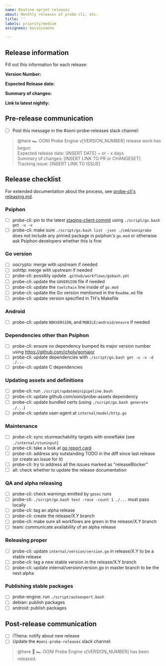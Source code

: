 ```yaml
---
name: Routine sprint releases
about: Monthly releases of probe-cli, etc.
title: ''
labels: priority/medium
assignees: bassosimone

---
```


## Release information

Fill out this information for each release:

**Version Number:**

**Expected Release date:**

**Summary of changes:**

**Link to latest nightly:** 

## Pre-release communication 

- [ ] Post this message in the #ooni-probe-releases slack channel:

>@here 🏎️  OONI Probe Engine v[VERSION_NUMBER] release work has begun<br/>
Expected release date: [INSERT DATE] + or -  x days<br/>
Summary of changes: [INSERT LINK TO PR or CHANGESET]<br/>
Tracking issue: [INSERT LINK TO ISSUE]

## Release checklist

For extended documentation about the process, see [probe-cli's releasing.md](https://github.com/ooni/probe-cli/blob/master/docs/releasing.md).

### Psiphon

- [ ] probe-cli: pin to the latest [staging-client commit](https://github.com/Psiphon-Labs/psiphon-tunnel-core/tree/staging-client) using `./script/go.bash get -u -v`
- [ ] probe-cli: make sure `./script/go.bash list -json ./cmd/ooniprobe` does not include any pinned package in psiphon's `go.mod` or otherwise ask Psiphon developers whether this is fine

### Go version

- [ ] oocrypto: merge with upstream if needed
- [ ] oohttp: merge with upstream if needed
- [ ] probe-cli: possibly update `.github/workflows/gobash.yml`
- [ ] probe-cli: update the `GOVERSION` file if needed
- [ ] probe-cli: update the `toolchain` line inside of `go.mod`
- [ ] probe-cli: update the Go version mentioned in the `Readme.md` file
- [ ] probe-cli: update version specified in TH's Makefile

### Android

- [ ] probe-cli: update `NDKVERSION`, and `MOBILE/android/ensure` if needed

### Dependencies other than Psiphon

- [ ] probe-cli: ensure no dependency bumped its major version number using https://github.com/icholy/gomajor
- [ ] probe-cli: update dependencies with `./script/go.bash get -u -v -d ./...`
- [ ] probe-cli: update C dependencies

### Updating assets and definitions

- [ ] probe-cli: run `./script/updateminipipeline.bash`
- [ ] probe-cli: update github.com/ooni/probe-assets dependency
- [ ] probe-cli: update bundled certs (using `./script/go.bash generate ./...`)
- [ ] probe-cli: update user-agent at `internal/model/http.go`

### Maintenance

- [ ] probe-cli: sync stunreachability targets with snowflake (see `./internal/stuninput`)
- [ ] probe-cli: take a look at [go report card](https://goreportcard.com/report/github.com/ooni/probe-cli/v3)
- [ ] probe-cli: address any outstanding TODO in the diff since last release (or create an issue for it)
- [ ] probe-cli: try to address all the issues marked as "releaseBlocker"
- [ ] all: check whether to update the release documentation

### QA and alpha releasing

- [ ] probe-cli: check warnings emitted by `gosec` runs
- [ ] probe-cli: `./script/go.bash test -race -count 1 ./...` must pass locally
- [ ] probe-cli: tag an alpha release
- [ ] probe-cli: create the release/X.Y branch
- [ ] probe-cli: make sure all workflows are green in the release/X.Y branch
- [ ] team: communicate availability of an alpha release

### Releasing proper

- [ ] probe-cli: update `internal/version/version.go` in release/X.Y to be a stable release
- [ ] probe-cli: tag a new stable version in the release/X.Y branch
- [ ] probe-cli: update internal/version/version.go in master branch to be the next alpha

### Publishing stable packages

- [ ] probe-engine: run `./script/autoexport.bash`
- [ ] debian: publish packages
- [ ] android: publish packages

## Post-release communication 

- [ ] iThena: notify about new release
- [ ] Update the `#ooni-probe-releases` slack channel:

> @here 🚀 🏎️ OONI Probe Engine v[VERSION_NUMBER] has been released.
